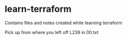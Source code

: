 # learn-terraform
Contains files and notes created while learning terraform

Pick up from where you left off 
L239 in 00.txt
